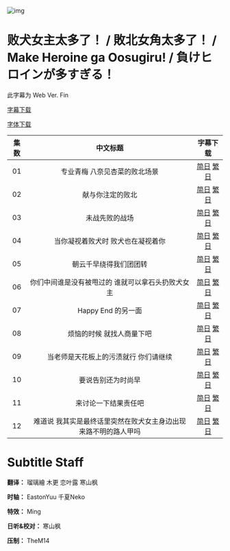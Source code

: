 ![img](https://p.inari.site/kitauji/202407/17/Heroine.png)

# 败犬女主太多了！ / 敗北女角太多了！ / Make Heroine ga Oosugiru! / 負けヒロインが多すぎる！

此字幕为 Web Ver. Fin

[字幕下载](https://hazukikaguya-my.sharepoint.com/:u:/g/personal/kitaujisub_office_inari_site/ERXHiBd7XF5AihxbBqzzqzIBGN8ga-DfiXnEj6xb4-xmxw?e=ye7fP6)

[字体下载](https://hazukikaguya-my.sharepoint.com/:u:/g/personal/kitaujisub_office_inari_site/EXtnwcOmos5Or7K0CfNmTZABEKJXGz5wXI6GvPSFkHFD6w?e=pUXdlN)

|集数|中文标题|字幕下载|
|:-:|:-:|:-:|
|01|专业青梅  八奈见杏菜的败北场景|[简日](<[KitaujiSub] Make Heroine ga Oosugiru! - 01.chs_jp.ass>) [繁日](<[KitaujiSub] Make Heroine ga Oosugiru! - 01.cht_jp.ass>)|
|02|献与你注定的败北|[简日](<[KitaujiSub] Make Heroine ga Oosugiru! - 02.chs_jp.ass>) [繁日](<[KitaujiSub] Make Heroine ga Oosugiru! - 02.cht_jp.ass>)|
|03|未战先败的战场|[简日](<[KitaujiSub] Make Heroine ga Oosugiru! - 03.chs_jp.ass>) [繁日](<[KitaujiSub] Make Heroine ga Oosugiru! - 03.cht_jp.ass>)|
|04|当你凝视着败犬时 败犬也在凝视着你|[简日](<[KitaujiSub] Make Heroine ga Oosugiru! - 04.chs_jp.ass>) [繁日](<[KitaujiSub] Make Heroine ga Oosugiru! - 04.cht_jp.ass>)|
|05|朝云千早绕得我们团团转|[简日](<[KitaujiSub] Make Heroine ga Oosugiru! - 05.chs_jp.ass>) [繁日](<[KitaujiSub] Make Heroine ga Oosugiru! - 05.cht_jp.ass>)|
|06|你们中间谁是没有被甩过的 谁就可以拿石头扔败犬女主|[简日](<[KitaujiSub] Make Heroine ga Oosugiru! - 06.chs_jp.ass>) [繁日](<[KitaujiSub] Make Heroine ga Oosugiru! - 06.cht_jp.ass>)|
|07|Happy End 的另一面|[简日](<[KitaujiSub] Make Heroine ga Oosugiru! - 07.chs_jp.ass>) [繁日](<[KitaujiSub] Make Heroine ga Oosugiru! - 07.cht_jp.ass>)|
|08|烦恼的时候 就找人商量下吧|[简日](<[KitaujiSub] Make Heroine ga Oosugiru! - 08.chs_jp.ass>) [繁日](<[KitaujiSub] Make Heroine ga Oosugiru! - 08.cht_jp.ass>)|
|09|当老师是天花板上的污渍就行 你们请继续|[简日](<[KitaujiSub] Make Heroine ga Oosugiru! - 09.chs_jp.ass>) [繁日](<[KitaujiSub] Make Heroine ga Oosugiru! - 09.cht_jp.ass>)|
|10|要说告别还为时尚早|[简日](<[KitaujiSub] Make Heroine ga Oosugiru! - 10.chs_jp.ass>) [繁日](<[KitaujiSub] Make Heroine ga Oosugiru! - 10.cht_jp.ass>)|
|11|来讨论一下结果责任吧|[简日](<[KitaujiSub] Make Heroine ga Oosugiru! - 11.chs_jp.ass>) [繁日](<[KitaujiSub] Make Heroine ga Oosugiru! - 11.cht_jp.ass>)|
|12|难道说 我其实是最终话里突然在败犬女主身边出现 来路不明的路人甲吗|[简日](<[KitaujiSub] Make Heroine ga Oosugiru! - 12.chs_jp.ass>) [繁日](<[KitaujiSub] Make Heroine ga Oosugiru! - 12.cht_jp.ass>)|

# Subtitle Staff

**翻译：** 瑠璃繪  木更  恋叶露  寒山枫

**时轴：** EastonYuu  千夏Neko

**特效：** Ming

**日听&校对：** 寒山枫

**压制：** TheM14
